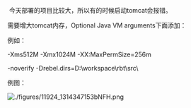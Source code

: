 

 今天部署的项目比较大，所以有的时候启动tomcat会报错。

需要增大tomcat内存，Optional Java VM arguments下面添加：

例如：

-Xms512M -Xmx1024M -XX:MaxPermSize=256m

-noverify -Drebel.dirs=D:\workspace\rbt\src\

例图：


![./figures/11924_1314347153bNFH.png](./figures/11924_1314347153bNFH.png)



